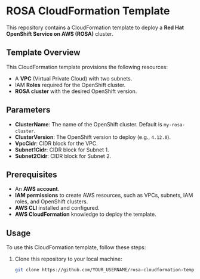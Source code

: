 # ROSA CloudFormation Template

This repository contains a CloudFormation template to deploy a **Red Hat OpenShift Service on AWS (ROSA)** cluster.

## Template Overview

This CloudFormation template provisions the following resources:

- A **VPC** (Virtual Private Cloud) with two subnets.
- IAM **Roles** required for the OpenShift cluster.
- **ROSA cluster** with the desired OpenShift version.

## Parameters

- **ClusterName**: The name of the OpenShift cluster. Default is `my-rosa-cluster`.
- **ClusterVersion**: The OpenShift version to deploy (e.g., `4.12.0`).
- **VpcCidr**: CIDR block for the VPC.
- **Subnet1Cidr**: CIDR block for Subnet 1.
- **Subnet2Cidr**: CIDR block for Subnet 2.

## Prerequisites

- An **AWS account**.
- **IAM permissions** to create AWS resources, such as VPCs, subnets, IAM roles, and OpenShift clusters.
- **AWS CLI** installed and configured.
- **AWS CloudFormation** knowledge to deploy the template.

## Usage

To use this CloudFormation template, follow these steps:

1. Clone this repository to your local machine:
   ```bash
   git clone https://github.com/YOUR_USERNAME/rosa-cloudformation-template.git
